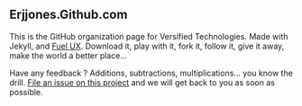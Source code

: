 ## Erjjones.Github.com

This is the GitHub organization page for Versified Technologies. Made with Jekyll, and [Fuel UX](http://exacttarget.github.com/fuelux/).  Download it, play with it, fork it, follow it, give it away, make the world a better place...

Have any feedback ? Additions, subtractions, multiplications... you know the drill. [File an issue on this
project](https://github.com/erjjones/Feedback/issues/new) and we will get back to
you as soon as possible.
